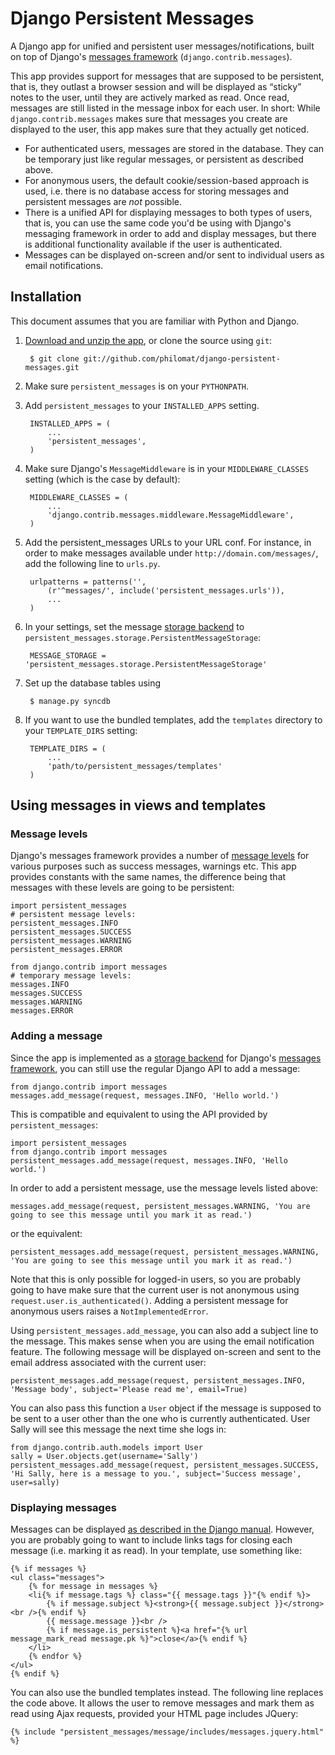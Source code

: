 Django Persistent Messages
==========================

A Django app for unified and persistent user messages/notifications, built on top of Django's [messages framework](http://docs.djangoproject.com/en/dev/ref/contrib/messages/) (`django.contrib.messages`).

This app provides support for messages that are supposed to be persistent, that is, they outlast a browser session and will be displayed as “sticky” notes to the user, until they are actively marked as read. Once read, messages are still listed in the message inbox for each user. In short: While `django.contrib.messages` makes sure that messages you create are displayed to the user, this app makes sure that they actually get noticed.  

* For authenticated users, messages are stored in the database. They can be temporary just like regular messages, or persistent as described above.
* For anonymous users, the default cookie/session-based approach is used, i.e. there is no database access for storing messages and persistent messages are *not* possible.
* There is a unified API for displaying messages to both types of users, that is, you can use the same code you'd be using with Django's messaging framework in order to add and display messages, but there is additional functionality available if the user is authenticated.
* Messages can be displayed on-screen and/or sent to individual users as email notifications.

Installation
------------

This document assumes that you are familiar with Python and Django.

1. [Download and unzip the app](http://github.com/philomat/django-persistent-messages/), or clone the source using `git`:

        $ git clone git://github.com/philomat/django-persistent-messages.git

2. Make sure `persistent_messages` is on your `PYTHONPATH`.
3. Add `persistent_messages` to your `INSTALLED_APPS` setting.

        INSTALLED_APPS = (
            ...
            'persistent_messages',
        )

4. Make sure Django's `MessageMiddleware` is in your `MIDDLEWARE_CLASSES` setting (which is the case by default):

        MIDDLEWARE_CLASSES = (
            ...
            'django.contrib.messages.middleware.MessageMiddleware',
        )
 
5. Add the persistent_messages URLs to your URL conf. For instance, in order to make messages available under `http://domain.com/messages/`, add the following line to `urls.py`.

        urlpatterns = patterns('',
            (r'^messages/', include('persistent_messages.urls')),
            ...
        )

6. In your settings, set the message [storage backend](http://docs.djangoproject.com/en/dev/ref/contrib/messages/#message-storage-backends) to `persistent_messages.storage.PersistentMessageStorage`:

        MESSAGE_STORAGE = 'persistent_messages.storage.PersistentMessageStorage'

7. Set up the database tables using 

	    $ manage.py syncdb

8. If you want to use the bundled templates, add the `templates` directory to your `TEMPLATE_DIRS` setting:

        TEMPLATE_DIRS = (
            ...
            'path/to/persistent_messages/templates'
        )


Using messages in views and templates
-------------------------------------

### Message levels ###

Django's messages framework provides a number of [message levels](http://docs.djangoproject.com/en/dev/ref/contrib/messages/#message-levels) for various purposes such as success messages, warnings etc. This app provides constants with the same names, the difference being that messages with these levels are going to be persistent:

    import persistent_messages
    # persistent message levels:
    persistent_messages.INFO 
    persistent_messages.SUCCESS 
    persistent_messages.WARNING
    persistent_messages.ERROR

    from django.contrib import messages
    # temporary message levels:
    messages.INFO 
    messages.SUCCESS 
    messages.WARNING
    messages.ERROR

### Adding a message ###

Since the app is implemented as a [storage backend](http://docs.djangoproject.com/en/dev/ref/contrib/messages/#message-storage-backends) for Django's [messages framework](http://docs.djangoproject.com/en/dev/ref/contrib/messages/), you can still use the regular Django API to add a message:

    from django.contrib import messages
    messages.add_message(request, messages.INFO, 'Hello world.')

This is compatible and equivalent to using the API provided by `persistent_messages`:

    import persistent_messages
    from django.contrib import messages
    persistent_messages.add_message(request, messages.INFO, 'Hello world.')

In order to add a persistent message, use the message levels listed above:

    messages.add_message(request, persistent_messages.WARNING, 'You are going to see this message until you mark it as read.')

or the equivalent:

    persistent_messages.add_message(request, persistent_messages.WARNING, 'You are going to see this message until you mark it as read.')
    
Note that this is only possible for logged-in users, so you are probably going to have make sure that the current user is not anonymous using `request.user.is_authenticated()`. Adding a persistent message for anonymous users raises a `NotImplementedError`.

Using `persistent_messages.add_message`, you can also add a subject line to the message. This makes sense when you are using the email notification feature. The following message will be displayed on-screen and sent to the email address associated with the current user:

    persistent_messages.add_message(request, persistent_messages.INFO, 'Message body', subject='Please read me', email=True)

You can also pass this function a `User` object if the message is supposed to be sent to a user other than the one who is currently authenticated. User Sally will see this message the next time she logs in:

    from django.contrib.auth.models import User
    sally = User.objects.get(username='Sally')
    persistent_messages.add_message(request, persistent_messages.SUCCESS, 'Hi Sally, here is a message to you.', subject='Success message', user=sally)

### Displaying messages ###

Messages can be displayed [as described in the Django manual](http://docs.djangoproject.com/en/dev/ref/contrib/messages/#displaying-messages). However, you are probably going to want to include links tags for closing each message (i.e. marking it as read). In your template, use something like:

    {% if messages %}
    <ul class="messages">
        {% for message in messages %}
        <li{% if message.tags %} class="{{ message.tags }}"{% endif %}>
            {% if message.subject %}<strong>{{ message.subject }}</strong><br />{% endif %}
            {{ message.message }}<br />
            {% if message.is_persistent %}<a href="{% url message_mark_read message.pk %}">close</a>{% endif %}
        </li>
        {% endfor %}
    </ul>
    {% endif %}

You can also use the bundled templates instead. The following line replaces the code above. It allows the user to remove messages and mark them as read using Ajax requests, provided your HTML page includes JQuery:

    {% include "persistent_messages/message/includes/messages.jquery.html" %}
